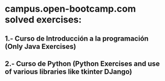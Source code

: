 # campus.open-bootcamp.com solved exercises:

## 1.- Curso de Introducción a la programación (Only Java Exercises)

## 2.- Curso de Python (Python Exercises and use of various libraries like tkinter DJango)
